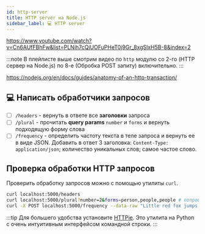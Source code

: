 ```yaml
---
id: http-server
title: HTTP server на Node.js
sidebar_label: 💻 HTTP server
---
```


https://www.youtube.com/watch?v=Cn6AUfFBhFw&list=PLNih7cQiUOFuPHeT0j9Gr_8xgSlxH5B-8&index=2

:::note
В плейлисте выше смотрим видео по `http` модулю со 2-го (HTTP сервер на Node.js) по 8-е (Обробка POST запиту) включительно. 
:::

https://nodejs.org/en/docs/guides/anatomy-of-an-http-transaction/

## 💻 Написать обработчики запросов

- [ ] `/headers` - вернуть в ответе все **заголовки** запроса
- [ ] `/plural` - прочитать **query params** `number` и `forms` и вернуть подходящую форму слова
- [ ] `/frequency` - определить частоту текста в теле запроса и вернуть ее в виде JSON. Добавить в ответ 3 заголовка: `Content-Type: application/json`; количество уникальных слов; самое частое слово.

## Проверка обработки HTTP запросов

Проверить обработку запросов можно с помощью утилиты `curl`. 

```bash
curl localhost:5000/headers
curl localhost:5000/plural?number=2&forms=person,people,people # попробуйте также передать слова в кириллице сделав url encode
curl -X POST localhost:5000/frequency --data-raw "Little red fox jumps over logs. Fox is red"
```

:::tip
Для большего удобства установите [HTTPie](https://httpie.io/). Это утилита на Python с очень интуитивным интерфейсом командной строки.
:::
